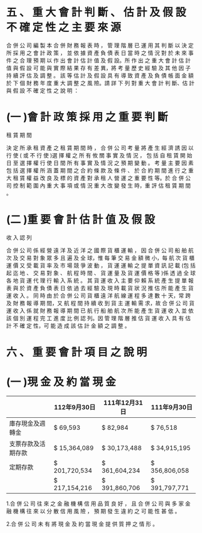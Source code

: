 # 五 、 重 大 會 計 判 斷 、 估 計 及 假 設 不 確 定 性 之 主 要 來 源

合 併 公 司 編 製 本 合 併 財 務 報 表 時 ， 管 理 階 層 已 運 用 其 判 斷 以 決 定 所 採 用 之 會 計 政 策 ， 並 依 據 資 產 負 債 表 日 當 時 之 情 況 對 於 未 來 事 件 之 合 理 預 期 以 作 出 會 計 估 計 值 及 假 設。所 作 出 之 重 大 會 計 估 計 值 與 假 設 可 能 與 實 際 結 果 存 有 差 異，將 考 量 歷 史 經 驗 及 其 他 因 子 持 續 評 估 及 調 整 。 該 等 估 計 及 假 設 具 有 導 致 資 產 及 負 債 帳 面 金 額 於 下 個 財 務 年 度 重 大 調 整 之 風 險。請 詳 下 列 對 重 大 會 計 判 斷、估 計 與 假 設 不 確 定 性 之 說 明 ：

# (一 )會 計 政 策 採 用 之 重 要 判 斷

租 賃 期 間

決 定 所 承 租 資 產 之 租 賃 期 間 時 ， 合 併 公 司 考 量 將 產 生 經 濟 誘 因 以 行 使 ( 或 不 行 使 )選 擇 權 之 所 有 攸 關 事 實 及 情 況 ， 包 括 自 租 賃 開 始 日 至 選 擇 權 行 使 日 間 所 有 事 實 及 情 況 之 預 期 變 動 。 考 量 主 要 因 素 包 括 選 擇 權 所 涵 蓋 期 間 之 合 約 條 款 及 條 件 、 於 合 約 期 間 進 行 之 重 大 租 賃 權 益 改 良 及 標 的 資 產 對 承 租 人 營 運 之 重 要 性 等。於 合 併 公 司 控 制 範 圍 內 重 大 事 項 或 情 況 重 大 改 變 發 生 時，重 評 估 租 賃 期 間 。

# (二 )重 要 會 計 估 計 值 及 假 設

收 入 認 列

合 併 公 司 係 經 營 遠 洋 及 近 洋 之 國 際 貨 櫃 運 輸 ， 因 合 併 公 司 船 舶 航 次 及 交 易 對 象 眾 多 且 遍 及 全 球，惟 每 筆 交 易 金 額 微 小，每 航 次 貨 櫃 運 價 又 受 載 貨 率 及 市 場 競 爭 波 動 ， 貨 運 運 輸 之 提 單 資 訊 記 載 (包 括 起 迄 地 、 交 易 對 象 、 航 程 時 間 、 貨 運 量 及 貨 運 價 格 等 )係 透 過 全 球 各 地 貨 運 代 理 行 輸 入 系 統 。 其 貨 運 收 入 主 要 仰 賴 系 統 產 生 提 單 報 表 與 於 資 產 負 債 表 日 依 過 去 經 驗 及 現 時 載 貨 狀 況 推 估 所 能 產 生 貨 運 收 入 。 同 時 由 於 合 併 公 司 貨 櫃 遠 洋 航 線 運 程 多 達 數 十 天，常 跨 及 財 務 報 導 期 間，又 航 程 間 持 續 收 到 貨 主 運 輸 需 求，故 合 併 公 司 貨 運 收 入 係 就 財 務 報 導 期 間 已 航 行 船 舶 航 次 所 能 產 生 貨 運 收 入 並 依 該 個 別 運 程 完 工 進 度 比 例 認 列。因 管 理 階 層 推 估 貨 運 收 入 具 有 估 計 不 確 定 性，可 能 造 成 該 估 計 金 額 之 調 整 。

# 六 、 重 要 會 計 項 目 之 說 明

# (一 )現 金 及 約 當 現 金

| |112年9月30日|111年12月31日|111年9月30日|
|---|---|---|---|
|庫存現金及週轉金|$ 69,593|$ 82,984|$ 76,518|
|支票存款及活期存款|$ 15,364,089|$ 30,173,488|$ 34,915,195|
|定期存款|$ 201,720,534|$ 361,604,234|$ 356,806,058|
| |$ 217,154,216|$ 391,860,706|$ 391,797,771|

1.合 併 公 司 往 來 之 金 融 機 構 信 用 品 質 良 好 ， 且 合 併 公 司 與 多 家 金 融 機 構 往 來 以 分 散 信 用 風 險 ， 預 期 發 生 違 約 之 可 能 性 甚 低 。

2.合 併 公 司 未 有 將 現 金 及 約 當 現 金 提 供 質 押 之 情 形 。